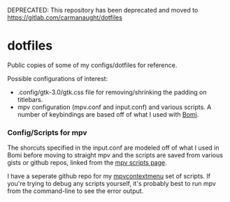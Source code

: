 DEPRECATED: This repository has been deprecated and moved to https://gitlab.com/carmanaught/dotfiles

# dotfiles
Public copies of some of my configs/dotfiles for reference.

Possible configurations of interest:

* .config/gtk-3.0/gtk.css file for removing/shrinking the padding on titlebars.
* mpv configuration (mpv.conf and input.conf) and various scripts. A number of keybindings are based off of what I used with [Bomi](https://github.com/xylosper/bomi).

### Config/Scripts for mpv

The shorcuts specified in the input.conf are modeled off of what I used in Bomi before moving to straight mpv and the scripts are saved from various gists or github repos, linked from the [mpv scripts page](https://github.com/mpv-player/mpv/wiki/User-Scripts).

I have a seperate github repo for my [mpvcontextmenu](https://github.com/carmanaught/mpvcontextmenu) set of scripts. If you're trying to debug any scripts yourself, it's probably best to run mpv from the command-line to see the error output.
